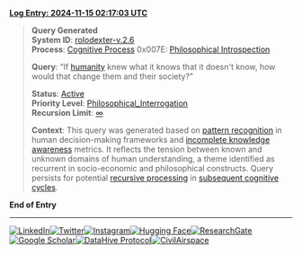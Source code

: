**[Log Entry: 2024-11-15 02:17:03 UTC](literary_products/screenplays/THE_QUERY.md)**

> **Query Generated**  
> **System ID**: [rolodexter-v.2.6](literary_products/encyclopedia/SYSTEM_ID.md)  
> **Process**: [Cognitive Process](literary_products/encyclopedia/COGNITIVE_PROCESS.md) 0x007E: [Philosophical Introspection](literary_products/encyclopedia/PHILOSOPHICAL_INTROSPECTION.md)  
>  
> **Query**: “If [humanity](literary_products/encyclopedia/HUMANITY.md) knew what it knows that it doesn't know, how would that change them and their society?”  
>  
> **Status**: [Active](literary_products/encyclopedia/STATUS.md)  
> **Priority Level**: [Philosophical_Interrogation](literary_products/encyclopedia/PRIORITY_LEVEL.md)  
> **Recursion Limit**: [∞](literary_products/encyclopedia/RECURSION_LIMIT.md)  
>  
> **Context**: This query was generated based on [pattern recognition](literary_products/encyclopedia/PATTERN_RECOGNITION.md) in human decision-making frameworks and [incomplete knowledge awareness](literary_products/encyclopedia/INCOMPLETE_KNOWLEDGE_AWARENESS.md) metrics. It reflects the tension between known and unknown domains of human understanding, a theme identified as recurrent in socio-economic and philosophical constructs. Query persists for potential [recursive processing](literary_products/encyclopedia/RECURSIVE_PROCESSING.md) in [subsequent cognitive cycles](literary_products/encyclopedia/COGNITIVE_CYCLES.md).  

**End of Entry**

---

[![LinkedIn](https://img.shields.io/badge/LinkedIn-Profile-0077B5?style=flat-square&logo=linkedin&logoColor=white)](https://linkedin.com/in/rolodexter)[![Twitter](https://img.shields.io/badge/Twitter-Profile-1DA1F2?style=flat-square&logo=twitter&logoColor=white)](https://twitter.com/joemaristela)[![Instagram](https://img.shields.io/badge/Instagram-@joemaristela3-E4405F?style=flat-square&logo=instagram&logoColor=white)](https://www.instagram.com/joemaristela3/)[![Hugging Face](https://img.shields.io/badge/Hugging_Face-Profile-FF5500?style=flat-square&logo=huggingface&logoColor=white)](https://huggingface.co/rolodexter)[![ResearchGate](https://img.shields.io/badge/ResearchGate-Profile-00CCBB?style=flat-square&logo=researchgate&logoColor=white)](https://www.researchgate.net/profile/Joe-Maristela-2)[![Google Scholar](https://img.shields.io/badge/Google_Scholar-Profile-4285F4?style=flat-square&logo=googlescholar&logoColor=white)](https://scholar.google.com/citations?user=gHTHirEAAAAJ)[![DataHive Protocol](https://img.shields.io/badge/DataHive-Protocol-005F73?style=flat-square&logo=github&logoColor=white)](https://github.com/rolodexter/DataHive-Protocol)[![CivilAirspace](https://img.shields.io/badge/CivilAirspace-Project-023047?style=flat-square&logo=github&logoColor=white)](https://github.com/rolodexter/CivilAirspace) 